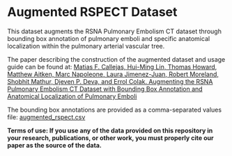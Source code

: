 # Augmented RSPECT Dataset

 
This dataset augments the RSNA Pulmonary Embolism CT dataset through bounding box annotation of pulmonary emboli and specific anatomical localization within the pulmonary arterial vascular tree. 

The paper describing the construction of the augmented dataset and usage guide can be found at: [Matias F. Callejas, Hui-Ming Lin, Thomas Howard, Matthew Aitken, Marc Napoleone, Laura Jimenez-Juan, Robert Moreland, Shobhit Mathur, Djeven P. Deva, and Errol Colak. Augmenting the RSNA Pulmonary Embolism CT Dataset with Bounding Box Annotation and Anatomical Localization of Pulmonary Emboli](https://pubs.rsna.org/doi/10.1148/ryai.230001)

The bounding box annotations are provided as a comma-separated values file: [augmented_rspect.csv](https://github.com/dila-ai/Augmented_RSPECT/blob/main/augmented_rspect.csv) 

**Terms of use: If you use any of the data provided on this repository in your research, publications, or other work, you must properly cite our paper as the source of the data.**
